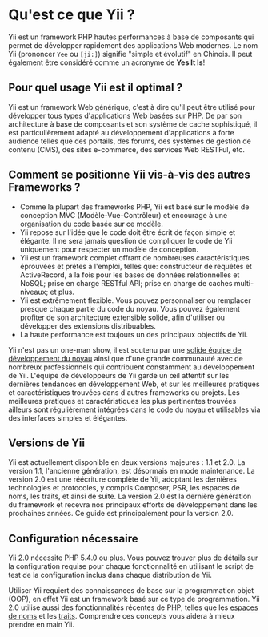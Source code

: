 Qu'est ce que Yii ?
=================

Yii est un framework PHP hautes performances à base de composants qui permet de développer rapidement des applications Web modernes.
Le nom Yii (prononcer `Yee` ou `[ji:]`) signifie "simple et évolutif" en Chinois. Il peut également 
être considéré comme un acronyme de **Yes It Is**!


Pour quel usage Yii est il optimal ?
-----------------------------------

Yii est un framework Web générique, c'est à dire qu'il peut être utilisé pour développer tous types
d'applications Web basées sur PHP. De par son architecture à base de composants et son système de cache sophistiqué,
il est particulièrement adapté au développement d'applications à forte audience telles que des portails, des forums,
des systèmes de gestion de contenu (CMS), des sites e-commerce, des services Web RESTFul, etc.


Comment se positionne Yii vis-à-vis des autres Frameworks ? 
----------------------------------------------------------

- Comme la plupart des frameworks PHP, Yii est basé sur le modèle de conception MVC (Modèle-Vue-Contrôleur) et encourage à une
organisation du code basée sur ce modèle.
- Yii repose sur l'idée que le code doit être écrit de façon simple et élégante. Il ne sera jamais question de
compliquer le code de Yii uniquement pour respecter un modèle de conception.
- Yii est un framework complet offrant de nombreuses caractéristiques éprouvées et prêtes à l'emploi, telles que:
constructeur de requêtes et ActiveRecord, à la fois pour les bases de données relationnelles et NoSQL; prise en charge RESTful API;
prise en charge de caches multi-niveaux; et plus. 
- Yii est extrêmement flexible. Vous pouvez personnaliser ou remplacer presque chaque partie du code du noyau. Vous pouvez également 
profiter de son architecture extensible solide, afin d'utiliser ou développer des extensions distribuables. 
- La haute performance est toujours un des principaux objectifs de Yii.

Yii n'est pas un one-man show, il est soutenu par une [solide équipe de développement du noyau][about_yii] ainsi que d'une grande communauté 
avec de nombreux professionnels qui contribuent constamment au développement de Yii. L'équipe de développeurs de Yii 
garde un œil attentif sur les dernières tendances en développement Web, et sur les meilleures pratiques et caractéristiques 
trouvées dans d'autres frameworks ou projets. Les meilleures pratiques et caractéristiques les plus pertinentes trouvées ailleurs sont régulièrement intégrées dans le code du noyau et utilisables
via des interfaces simples et élégantes.

[about_yii]: http://www.yiiframework.com/about/

Versions de Yii
---------------

Yii est actuellement disponible en deux versions majeures : 1.1 et 2.0. La version 1.1, l'ancienne génération, est désormais en mode maintenance. La version 2.0 est une réécriture complète de Yii, adoptant les dernières technologies et protocoles, y compris Composer, PSR, les espaces de noms, les traits, et ainsi de suite. La version 2.0 est la dernière génération du framework et recevra nos principaux efforts de développement dans les prochaines années. 
Ce guide est principalement pour la version 2.0.


Configuration nécessaire
------------------------

Yii 2.0 nécessite PHP 5.4.0 ou plus. Vous pouvez trouver plus de détails sur la configuration requise pour chaque fonctionnalité
en utilisant le script de test de la configuration inclus dans chaque distribution de Yii.

Utiliser Yii requiert des connaissances de base sur la programmation objet (OOP), en effet Yii est un framework basé sur ce type de programmation.
Yii 2.0 utilise aussi des fonctionnalités récentes de PHP, telles que les [espaces de noms](https://secure.php.net/manual/fr/language.namespaces.php) et les [traits](https://secure.php.net/manual/fr/language.oop5.traits.php).
Comprendre ces concepts vous aidera à mieux prendre en main Yii.

